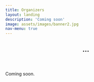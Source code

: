 ```yaml
---
title: Organizers
layout: landing
description: 'Coming soon'
image: assets/images/banner2.jpg
nav-menu: true
---
```


<!-- Main -->
<div id="main">

<!-- One -->
<section id="one">
	<div class="inner">
		<header class="major">
			<h2>...</h2>
		</header>
		<p>Coming soon.</p>
	</div>
</section>


